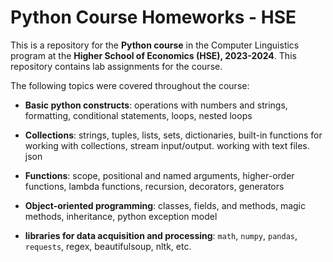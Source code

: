 # Python Course Homeworks - HSE

This is a repository for the **Python course** in the Computer Linguistics program at the **Higher School of Economics (HSE), 2023-2024**. This repository contains lab assignments for the course.

The following topics were covered throughout the course:

* **Basic python constructs**: operations with numbers and strings, formatting, conditional statements, loops, nested loops
* **Collections**: strings, tuples, lists, sets, dictionaries, built-in functions for working with collections, stream input/output. working with text files. json

* **Functions**: scope, positional and named arguments, higher-order functions, lambda functions, recursion, decorators, generators

* **Object-oriented programming**: classes, fields, and methods, magic methods, inheritance, python exception model

* **libraries for data acquisition and processing**: `math`, `numpy`, `pandas`, `requests`, regex, beautifulsoup, nltk, etc.
